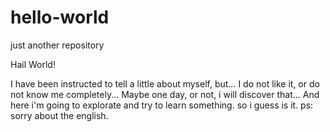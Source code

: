 # hello-world
just another repository

Hail World!

I have been instructed to tell a little about myself, but...
I do not like it, or do not know me completely...
Maybe one day, or not, i will discover that...
And here i'm going to explorate and try to learn something. so i guess is it. 
ps: sorry about the english.
